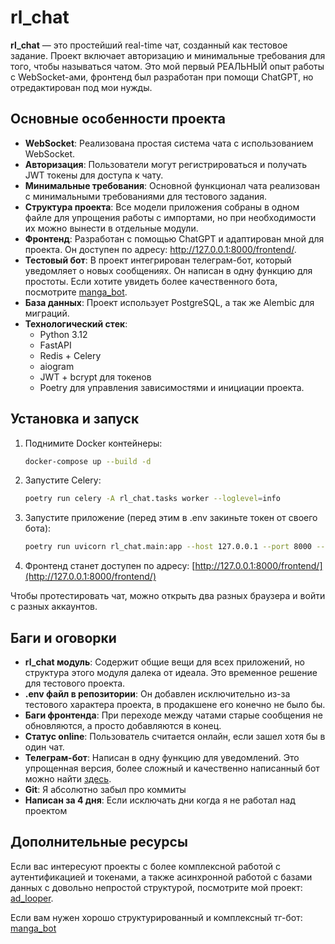 # rl_chat

**rl_chat** — это простейший real-time чат, созданный как тестовое задание. Проект включает авторизацию и минимальные требования для того, чтобы называться чатом. Это мой первый РЕАЛЬНЫЙ опыт работы с WebSocket-ами, фронтенд был разработан при помощи ChatGPT, но отредактирован под мои нужды.

## Основные особенности проекта
- **WebSocket**: Реализована простая система чата с использованием WebSocket.
- **Авторизация**: Пользователи могут регистрироваться и получать JWT токены для доступа к чату.
- **Минимальные требования**: Основной функционал чата реализован с минимальными требованиями для тестового задания.
- **Структура проекта**: Все модели приложения собраны в одном файле для упрощения работы с импортами, но при необходимости их можно вынести в отдельные модули.
- **Фронтенд**: Разработан с помощью ChatGPT и адаптирован мной для проекта. Он доступен по адресу: http://127.0.0.1:8000/frontend/.
- **Тестовый бот**: В проект интегрирован телеграм-бот, который уведомляет о новых сообщениях. Он написан в одну функцию для простоты. Если хотите увидеть более качественного бота, посмотрите [manga_bot](https://github.com/Demianight/manga_bot).
- **База данных**: Проект использует PostgreSQL, а так же Alembic для миграций.
- **Технологический стек**:
  - Python 3.12
  - FastAPI
  - Redis + Celery
  - aiogram
  - JWT + bcrypt для токенов
  - Poetry для управления зависимостями и инициации проекта.

## Установка и запуск

1. Поднимите Docker контейнеры:
    ```bash
    docker-compose up --build -d
    ```

2. Запустите Celery:
    ```bash
    poetry run celery -A rl_chat.tasks worker --loglevel=info
    ```

3. Запустите приложение (перед этим в .env закиньте токен от своего бота):
    ```bash
    poetry run uvicorn rl_chat.main:app --host 127.0.0.1 --port 8000 --reload
    ```

4. Фронтенд станет доступен по адресу: [http://127.0.0.1:8000/frontend/](http://127.0.0.1:8000/frontend/)

Чтобы протестировать чат, можно открыть два разных браузера и войти с разных аккаунтов.

## Баги и оговорки

- **rl_chat модуль**: Содержит общие вещи для всех приложений, но структура этого модуля далека от идеала. Это временное решение для тестового проекта.
- **.env файл в репозитории**: Он добавлен исключительно из-за тестового характера проекта, в продакшене его конечно не было бы.
- **Баги фронтенда**: При переходе между чатами старые сообщения не обновляются, а просто добавляются в конец.
- **Статус online**: Пользователь считается онлайн, если зашел хотя бы в один чат.
- **Телеграм-бот**: Написан в одну функцию для уведомлений. Это упрощенная версия, более сложный и качественно написанный бот можно найти [здесь](https://github.com/Demianight/manga_bot).
- **Git**: Я абсолютно забыл про коммиты
- **Написан за 4 дня**: Если исключать дни когда я не работал над проектом

## Дополнительные ресурсы

Если вас интересуют проекты с более комплексной работой с аутентификацией и токенами, а также асинхронной работой с базами данных с довольно непростой структурой, посмотрите мой проект: [ad_looper](https://github.com/Demianight/ad_looper).

Если вам нужен хорошо структурированный и комплексный тг-бот: [manga_bot](https://github.com/Demianight/manga_bot)
